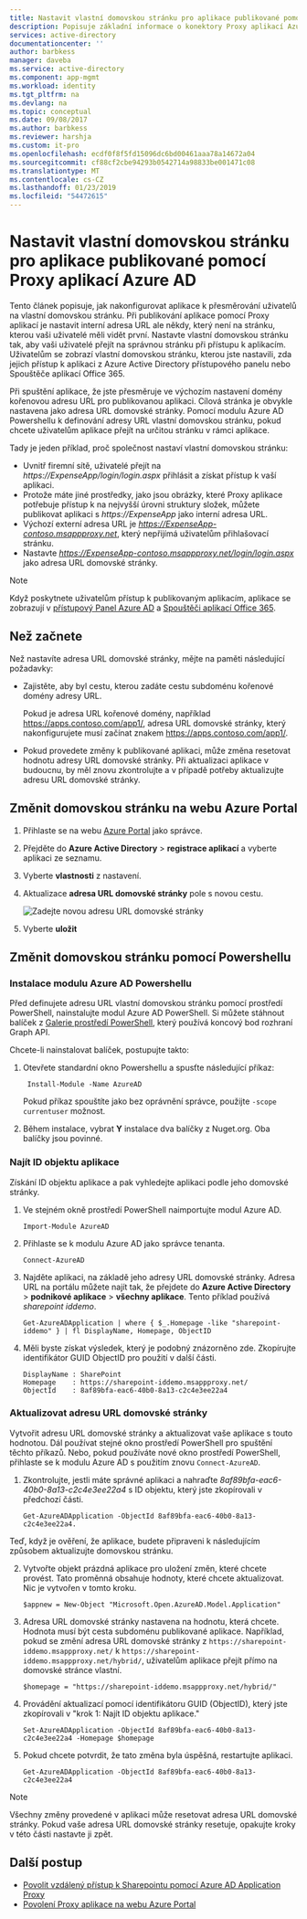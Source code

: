 ```yaml
---
title: Nastavit vlastní domovskou stránku pro aplikace publikované pomocí Proxy aplikací Azure AD | Dokumentace Microsoftu
description: Popisuje základní informace o konektory Proxy aplikací Azure AD
services: active-directory
documentationcenter: ''
author: barbkess
manager: daveba
ms.service: active-directory
ms.component: app-mgmt
ms.workload: identity
ms.tgt_pltfrm: na
ms.devlang: na
ms.topic: conceptual
ms.date: 09/08/2017
ms.author: barbkess
ms.reviewer: harshja
ms.custom: it-pro
ms.openlocfilehash: ecdf0f8f5fd15096dc6bd00461aaa78a14672a04
ms.sourcegitcommit: cf88cf2cbe94293b0542714a98833be001471c08
ms.translationtype: MT
ms.contentlocale: cs-CZ
ms.lasthandoff: 01/23/2019
ms.locfileid: "54472615"
---
```

# <a name="set-a-custom-home-page-for-published-apps-by-using-azure-ad-application-proxy"></a>Nastavit vlastní domovskou stránku pro aplikace publikované pomocí Proxy aplikací Azure AD

Tento článek popisuje, jak nakonfigurovat aplikace k přesměrování uživatelů na vlastní domovskou stránku. Při publikování aplikace pomocí Proxy aplikací je nastavit interní adresa URL ale někdy, který není na stránku, kterou vaši uživatelé měli vidět první. Nastavte vlastní domovskou stránku tak, aby vaši uživatelé přejít na správnou stránku při přístupu k aplikacím. Uživatelům se zobrazí vlastní domovskou stránku, kterou jste nastavili, zda jejich přístup k aplikaci z Azure Active Directory přístupového panelu nebo Spouštěče aplikací Office 365.

Při spuštění aplikace, že jste přesměruje ve výchozím nastavení domény kořenovou adresu URL pro publikovanou aplikaci. Cílová stránka je obvykle nastavena jako adresa URL domovské stránky. Pomocí modulu Azure AD Powershellu k definování adresy URL vlastní domovskou stránku, pokud chcete uživatelům aplikace přejít na určitou stránku v rámci aplikace. 

Tady je jeden příklad, proč společnost nastaví vlastní domovskou stránku:
- Uvnitř firemní sítě, uživatelé přejít na *https://ExpenseApp/login/login.aspx* přihlásit a získat přístup k vaší aplikaci.
- Protože máte jiné prostředky, jako jsou obrázky, které Proxy aplikace potřebuje přístup k na nejvyšší úrovni struktury složek, můžete publikovat aplikaci s *https://ExpenseApp* jako interní adresa URL.
- Výchozí externí adresa URL je *https://ExpenseApp-contoso.msappproxy.net*, který nepřijímá uživatelům přihlašovací stránku.  
- Nastavte *https://ExpenseApp-contoso.msappproxy.net/login/login.aspx* jako adresa URL domovské stránky. 

>[!NOTE]
>Když poskytnete uživatelům přístup k publikovaným aplikacím, aplikace se zobrazují v [přístupový Panel Azure AD](../user-help/active-directory-saas-access-panel-introduction.md) a [Spouštěči aplikací Office 365](https://blogs.office.com/2016/09/27/introducing-the-new-office-365-app-launcher).

## <a name="before-you-start"></a>Než začnete

Než nastavíte adresa URL domovské stránky, mějte na paměti následující požadavky:

* Zajistěte, aby byl cestu, kterou zadáte cestu subdoménu kořenové domény adresy URL.

  Pokud je adresa URL kořenové domény, například https://apps.contoso.com/app1/, adresa URL domovské stránky, který nakonfigurujete musí začínat znakem https://apps.contoso.com/app1/.

* Pokud provedete změny k publikované aplikaci, může změna resetovat hodnotu adresy URL domovské stránky. Při aktualizaci aplikace v budoucnu, by měl znovu zkontrolujte a v případě potřeby aktualizujte adresu URL domovské stránky.

## <a name="change-the-home-page-in-the-azure-portal"></a>Změnit domovskou stránku na webu Azure Portal

1. Přihlaste se na webu [Azure Portal](https://portal.azure.com) jako správce.
2. Přejděte do **Azure Active Directory** > **registrace aplikací** a vyberte aplikaci ze seznamu. 
3. Vyberte **vlastnosti** z nastavení.
4. Aktualizace **adresa URL domovské stránky** pole s novou cestu. 

   ![Zadejte novou adresu URL domovské stránky](./media/application-proxy-configure-custom-home-page/homepage.png)

5. Vyberte **uložit**

## <a name="change-the-home-page-with-powershell"></a>Změnit domovskou stránku pomocí Powershellu

### <a name="install-the-azure-ad-powershell-module"></a>Instalace modulu Azure AD Powershellu

Před definujete adresu URL vlastní domovskou stránku pomocí prostředí PowerShell, nainstalujte modul Azure AD PowerShell. Si můžete stáhnout balíček z [Galerie prostředí PowerShell](https://www.powershellgallery.com/packages/AzureAD/2.0.0.131), který používá koncový bod rozhraní Graph API. 

Chcete-li nainstalovat balíček, postupujte takto:

1. Otevřete standardní okno Powershellu a spusťte následující příkaz:

    ```
     Install-Module -Name AzureAD
    ```
    Pokud příkaz spouštíte jako bez oprávnění správce, použijte `-scope currentuser` možnost.
2. Během instalace, vybrat **Y** instalace dva balíčky z Nuget.org. Oba balíčky jsou povinné. 

### <a name="find-the-objectid-of-the-app"></a>Najít ID objektu aplikace

Získání ID objektu aplikace a pak vyhledejte aplikaci podle jeho domovské stránky.

1. Ve stejném okně prostředí PowerShell naimportujte modul Azure AD.

    ```
    Import-Module AzureAD
    ```

2. Přihlaste se k modulu Azure AD jako správce tenanta.

    ```
    Connect-AzureAD
    ```
3. Najděte aplikaci, na základě jeho adresy URL domovské stránky. Adresa URL na portálu můžete najít tak, že přejdete do **Azure Active Directory** > **podnikové aplikace** > **všechny aplikace**. Tento příklad používá *sharepoint iddemo*.

    ```
    Get-AzureADApplication | where { $_.Homepage -like "sharepoint-iddemo" } | fl DisplayName, Homepage, ObjectID
    ```
4. Měli byste získat výsledek, který je podobný znázorněno zde. Zkopírujte identifikátor GUID ObjectID pro použití v další části.

    ```
    DisplayName : SharePoint
    Homepage    : https://sharepoint-iddemo.msappproxy.net/
    ObjectId    : 8af89bfa-eac6-40b0-8a13-c2c4e3ee22a4
    ```

### <a name="update-the-home-page-url"></a>Aktualizovat adresu URL domovské stránky

Vytvořit adresu URL domovské stránky a aktualizovat vaše aplikace s touto hodnotou. Dál používat stejné okno prostředí PowerShell pro spuštění těchto příkazů. Nebo, pokud používáte nové okno prostředí PowerShell, přihlaste se k modulu Azure AD s použitím znovu `Connect-AzureAD`. 

1. Zkontrolujte, jestli máte správné aplikaci a nahraďte *8af89bfa-eac6-40b0-8a13-c2c4e3ee22a4* s ID objektu, který jste zkopírovali v předchozí části.

    ```
    Get-AzureADApplication -ObjectId 8af89bfa-eac6-40b0-8a13-c2c4e3ee22a4.
    ```

 Teď, když je ověření, že aplikace, budete připraveni k následujícím způsobem aktualizujte domovskou stránku.

2. Vytvořte objekt prázdná aplikace pro uložení změn, které chcete provést. Tato proměnná obsahuje hodnoty, které chcete aktualizovat. Nic je vytvořen v tomto kroku.

    ```
    $appnew = New-Object "Microsoft.Open.AzureAD.Model.Application"
    ```

3. Adresa URL domovské stránky nastavena na hodnotu, která chcete. Hodnota musí být cesta subdoménu publikované aplikace. Například, pokud se změní adresa URL domovské stránky z `https://sharepoint-iddemo.msappproxy.net/` k `https://sharepoint-iddemo.msappproxy.net/hybrid/`, uživatelům aplikace přejít přímo na domovské stránce vlastní.

    ```
    $homepage = "https://sharepoint-iddemo.msappproxy.net/hybrid/"
    ```
4. Provádění aktualizací pomocí identifikátoru GUID (ObjectID), který jste zkopírovali v "krok 1: Najít ID objektu aplikace."

    ```
    Set-AzureADApplication -ObjectId 8af89bfa-eac6-40b0-8a13-c2c4e3ee22a4 -Homepage $homepage
    ```
5. Pokud chcete potvrdit, že tato změna byla úspěšná, restartujte aplikaci.

    ```
    Get-AzureADApplication -ObjectId 8af89bfa-eac6-40b0-8a13-c2c4e3ee22a4
    ```

>[!NOTE]
>Všechny změny provedené v aplikaci může resetovat adresa URL domovské stránky. Pokud vaše adresa URL domovské stránky resetuje, opakujte kroky v této části nastavte ji zpět.

## <a name="next-steps"></a>Další postup

- [Povolit vzdálený přístup k Sharepointu pomocí Azure AD Application Proxy](application-proxy-integrate-with-sharepoint-server.md)
- [Povolení Proxy aplikace na webu Azure Portal](application-proxy-add-on-premises-application.md)
